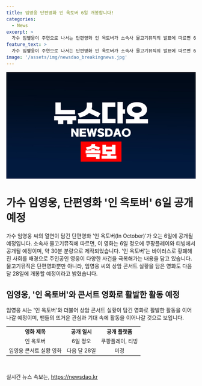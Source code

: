 ```yaml
---
title: 임영웅 단편영화 인 옥토버 6일 개봉합니다! 
categories:
  - News
excerpt: >
  가수 임옢웅이 주연으로 나서는 단편영화 인 옥토버가 소속사 물고기뮤직의 발표에 따르면 6일 쿠팡플레이와 티빙에서 공개됩니다. 이 영화는 바이러스로 인해 무덤덤한 사회를 배경으로 주인공의 이야기를 그린 것으로, 임옢웅의 열연을 만날 수 있을 겁니다. 또한, 상암 콘서트를 담은 영화도 다음 달 28일에 공개 예정이니 기대해도 좋을 것 같습니다!
feature_text: >
  가수 임옢웅이 주연으로 나서는 단편영화 인 옥토버가 소속사 물고기뮤직의 발표에 따르면 6일 쿠팡플레이와 티빙에서 공개됩니다. 이 영화는 바이러스로 인해 무덤덤한 사회를 배경으로 주인공의 이야기를 그린 것으로, 임옢웅의 열연을 만날 수 있을 겁니다. 또한, 상암 콘서트를 담은 영화도 다음 달 28일에 공개 예정이니 기대해도 좋을 것 같습니다!
image: '/assets/img/newsdao_breakingnews.jpg'
---
```


<p><img src="/assets/img/newsdao_breakingnews.jpg" alt="cryptoinkorea 속보" /></p>

<h1>가수 임영웅, 단편영화 '인 옥토버' 6일 공개 예정</h1>

<p>가수 임영웅 씨의 열연이 담긴 단편영화 '인 옥토버(In October)'가 오는 6일에 공개될 예정입니다. 소속사 물고기뮤직에 따르면, 이 영화는 6일 정오에 쿠팡플레이와 티빙에서 공개될 예정이며, 약 30분 분량으로 제작되었습니다. '인 옥토버'는 바이러스로 황폐해진 사회를 배경으로 주인공인 영웅이 다양한 사건을 극복해가는 내용을 담고 있습니다. 물고기뮤직은 단편영화뿐만 아니라, 임영웅 씨의 상암 콘서트 실황을 담은 영화도 다음 달 28일에 개봉할 예정이라고 밝혔습니다.</p>

<h2>임영웅, '인 옥토버'와 콘서트 영화로 활발한 활동 예정</h2>

<p>임영웅 씨는 '인 옥토버'와 더불어 상암 콘서트 실황이 담긴 영화로 활발한 활동을 이어나갈 예정이며, 팬들의 뜨거운 관심과 기대 속에 활동을 이어나갈 것으로 보입니다.</p>

<table>
    <tr>
        <td style="text-align: center; height: 17px;"><b>영화 제목</b></td>
        <td style="text-align: center; height: 17px;"><b>공개 일시</b></td>
        <td style="text-align: center; height: 17px;"><b>공개 플랫폼</b></td>
    </tr>
    <tr>
        <td style="text-align: center; height: 17px;">인 옥토버</td>
        <td style="text-align: center; height: 17px;">6일 정오</td>
        <td style="text-align: center; height: 17px;">쿠팡플레이, 티빙</td>
    </tr>
    <tr>
        <td style="text-align: center; height: 17px;">임영웅 콘서트 실황 영화</td>
        <td style="text-align: center; height: 17px;">다음 달 28일</td>
        <td style="text-align: center; height: 17px;">미정</td>
    </tr>
</table>

<p data-ke-size="size16">&nbsp;</p>
실시간 뉴스 속보는, <a href="https://newsdao.kr" rel="dofollow">https://newsdao.kr</a>


